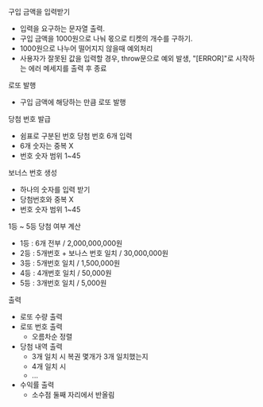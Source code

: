 구입 금액을 입력받기
- 입력을 요구하는 문자열 출력.
- 구입 금액을 1000원으로 나눠 몫으로 티켓의 개수를 구하기.
- 1000원으로 나누어 떨어지지 않을때 예외처리
- 사용자가 잘못된 값을 입력할 경우, throw문으로 예외 발생, "[ERROR]"로 시작하는 에러 메세지를 출력 후 종료

로또 발행
- 구입 금액에 해당하는 만큼 로또 발행

당첨 번호 발급
- 쉼표로 구분된 번호 당첨 번호 6개 입력
- 6개 숫자는 중복 X
- 번호 숫자 범위 1~45

보너스 번호 생성
- 하나의 숫자를 입력 받기
- 당첨번호와 중복 X
- 번호 숫자 범위 1~45

1등 ~ 5등 당첨 여부 계산
- 1등 : 6개 전부 / 2,000,000,000원
- 2등 : 5개번호 + 보나스 번호 일치 / 30,000,000원
- 3등 : 5개번호 일치 / 1,500,000원
- 4등 : 4개번호 일치 / 50,000원
- 5등 : 3개번호 일치 / 5,000원

출력
- 로또 수량 출력
- 로또 번호 출력
  - 오름차순 정렬
- 당첨 내역 출력
  - 3개 일치 시 복권 몇개가 3개 일치했는지
  - 4개 일치 시 
  - ...
- 수익률 출력
  - 소수점 둘째 자리에서 반올림


